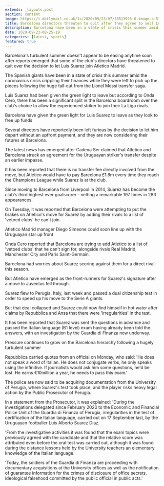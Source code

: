```yaml
---
extends: _layouts.post
section: content
image: https://i.dailymail.co.uk/1s/2020/09/23/07/33513926-0-image-a-51_1600843839049.jpg 
title: Barcelona directors threaten to quit after they agree to sell Luis Suarez to Atletico Madrid 
description: Barcelona have been in a state of crisis this summer amid the coronavirus crisis crippling their finances while they were left to pick up the pieces following the huge fall-out from the Lionel Messi transfer saga. 
date: 2020-09-23-08-25-19 
categories: [latest, sports] 
featured: true 
--- 
```

Barcelona's turbulent summer doesn't appear to be easing anytime soon after reports emerged that some of the club's directors have threatened to quit over the decision to let Luis Suarez join Atletico Madrid.

The Spanish giants have been in a state of crisis this summer amid the coronavirus crisis crippling their finances while they were left to pick up the pieces following the huge fall-out from the Lionel Messi transfer saga.

Luis Suarez had been given the green light to leave but according to Onda Cero, there has been a significant split in the Barcelona boardroom over the club's choice to allow the experienced striker to join their La Liga rivals.

Barcelona have given the green light for Luis Suarez to leave as they look to free up funds

Several directors have reportedly been left furious by the decision to let him depart without an upfront payment, and they are now considering their futures at Barcelona.

The latest news has emerged after Cadena Ser claimed that Atletico and Barcelona struck an agreement for the Uruguayan striker's transfer despite an earlier impasse.

It has been reported that there is no transfer fee directly involved from the move, but Atletico would have to pay Barcelona £1.8m every time they reach the Champions League while Suarez is at the club.

Since moving to Barcelona from Liverpool in 2014, Suarez has become the club's third highest ever goalscorer - netting a remarkable 197 times in 283 appearances.

On Tuesday, it was reported that Barcelona were attempting to put the brakes on Atletico's move for Suarez by adding their rivals to a list of 'vetoed clubs' he can't join.

Atletico Madrid manager Diego Simeone could soon line up with the Uruguayan star up front

Onda Cero reported that Barcelona are trying to add Atletico to a list of 'vetoed clubs' that he can't sign for, alongside rivals Real Madrid, Manchester City and Paris Saint-Germain.

Barcelona had worries about Suarez scoring against them for a direct rival this season.  

But Atletico have emerged as the front-runners for Suarez's signature after a move to Juventus fell through.

Suarez flew to Perugia, Italy, last week and passed a dual citizenship test in order to speed up his move to the Serie A giants.

But that deal collapsed and Suarez could now find himself in hot water after claims by Repubblica and Ansa that there were 'irregularities' in the test.

It has been reported that Suarez was sent the questions in advance and passed the Italian language (B1 level) exam having already been told the answers, with an investigation by the Guardia di Finanza now underway.

Pressure continues to grow on the Barcelona hierarchy following a hugely turbulent summer

Repubblica carried quotes from an official on Monday, who said: 'He does not speak a word of Italian. He does not conjugate verbs, he only speaks using the infinitive. If journalists would ask him some questions, he'd be lost. He earns €10million a year, he needs to pass this exam.'

The police are now said to be acquiring documentation from the University of Perugia, where Suarez's test took place, and the player risks heavy legal action by the Public Prosecutor of Perugia.

In a statement from the Prosecutor, it was explained: 'During the investigations delegated since February 2020 to the Economic and Financial Police Unit of the Guardia di Finanza of Perugia, irregularities in the test of certification of the Italian language, carried out on 17 September last, by the Uruguayan footballer Luis Alberto Suarez Diaz.

'From the investigative activities it was found that the exam topics were previously agreed with the candidate and that the relative score was attributed even before the oral test was carried out, although it was found during the distance lessons held by the University teachers an elementary knowledge of the Italian language.

'Today, the soldiers of the Guardia di Finanza are proceeding with documentary acquisitions at the University offices as well as the notification of guarantee information for the crimes of disclosure of office secrets, ideological falsehood committed by the public official in public acts.'

